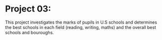 # Project 03:

This project investigates the marks of pupils in U.S schools and determines the best schools in each field (reading, writing, maths) and the overall best schools and bouroughs.
